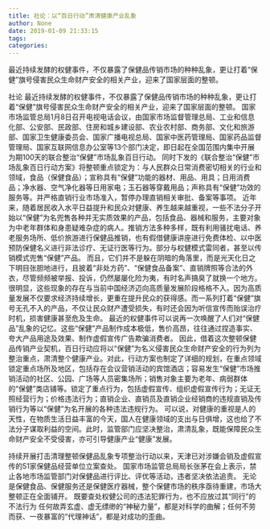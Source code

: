 ```yaml
---
title: 社论：以“百日行动”肃清健康产业乱象
author: None
date: 2019-01-09 21:33:15
tags: 
categories: 
---
```

最近持续发酵的权健事件，不仅暴露了保健品传销市场的种种乱象，更让打着“保健”旗号侵害民众生命财产安全的相关产业，迎来了国家层面的整顿。
<!-- more -->
社论
最近持续发酵的权健事件，不仅暴露了保健品传销市场的种种乱象，更让打着“保健”旗号侵害民众生命财产安全的相关产业，迎来了国家层面的整顿。
国家市场监管总局1月8日召开电视电话会议，由国家市场监督管理总局、工业和信息化部、公安部、民政部、住房和城乡建设部、农业农村部、商务部、文化和旅游部、国家卫生健康委员会、国家广播电视总局、国家中医药管理局、国家药品监督管理局、国家互联网信息办公室等13个部门决定，即日起在全国范围内集中开展为期100天的联合整治“保健”市场乱象百日行动。
同时下发的《联合整治“保健”市场乱象百日行动方案》将整顿重点锁定为：与人民群众日常消费密切相关的行业和领域，食品（保健食品）；宣称具有“保健”功能的器材、用品、用具；日用消费品；净水器、空气净化器等日用家电；玉石器等穿戴用品；声称具有“保健”功效的服务等。并严格直销行业市场准入，暂停办理直销相关审批、备案等事项。
近年来，随着居民收入水平日益提升和民众对健康、养生越来越重视，一些不法分子开始以“保健”为名兜售各种并无实质效果的产品，包括食品、器械和服务，主要对象为中老年群体和身患疑难杂症的病人。推销方法多种多样，既有利用骚扰电话、养老服务场所、低价旅游进行保健品推销，也有假借健康讲座进行免费体检、以中医预防保健名义进行非法诊疗、无证行医等行为。部分与权健模式雷同者，甚至以传销模式兜售“保健”产品。
而且，它们并不是躲在阴暗的角落里，而是光天化日之下明目张胆地进行，且披着“非处方药”、“保健食品备案”、直销牌照等合法的外衣，尽管频频被举报、投诉，仍然屡屡化险为夷，有时名声搞臭了就换一个地方。
很明显，这些现象的存在与当前中国经济迈向高质量发展阶段格格不入。因为高质量发展不仅要求经济持续增长，更重在提升民众的获得感。而一系列打着“保健”旗号无孔不入的产品，不仅让民众财产遭受损失，有时还会因为听信宣传而贻误治疗时机，损害健康甚至危及生命。
最近的权健事件可以说再一次唤醒了人们对“保健品”乱象的记忆。这些“保健”产品制作成本极低，售价高昂，往往通过捏造事实、夸大产品用途及效果、制作虚假宣传广告欺骗消费者。
因此，借着这次整顿保健品传销产业契机，百日行动应将以“保健”为名义侵害民众生命财产安全的行为列为整治重点，肃清整个健康产业。对此，行动方案也制定了详细的规划，在重点领域锁定重点场所及地区，包括存在会议营销活动的宾馆酒店；容易发生“保健”市场推销活动的社区、公园、广场等人员密集场所；销售对象主要为老年、病弱群体的“保健”类店铺等。锁定了重点行为，包括虚假宣传、组织虚假宣传行为；无证无照经营行为；价格违法行为；直销企业、直销员及直销企业经销商的违规直销及传销行为等以“保健”为名开展的各种违法违规行为。
可以说，对健康的重视是人的天性，在物质生活日益丰富的今天，国人在健康领域的支出与日俱增，这也给了不法分子谋取利益的空间。此时，监管部门应坚决整治，肃清乱象，既能保障民众生命财产安全不受侵害，亦可引导健康产业“健康”发展。
 
 
持续开展打击清理整顿保健品乱象专项整治行动以来，天津已对涉嫌会销及虚假宣传的51家保健品经营单位立案查处。
国家市场监管总局局长张茅在会上表示，禁止各地市场监管部门对保健品进行评比、评优等活动，违者坚决依法追责。
无论是保健食品、保健服务还是保健医疗器械，整个保健市场的秩序亟待重建，市场大整顿正在全面铺开。
既要查处权健公司的违法犯罪行为，也不应放过其“同行”的不法行为
任何故弄玄虚、虚无缥缈的“神秘力量”，都是对科学的曲解；任何不劳而获、一夜暴富的“代理神话”，都是对成功的歪曲。
